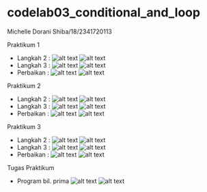 # codelab03_conditional_and_loop

Michelle Dorani Shiba/18/2341720113

Praktikum 1
- Langkah 2 :
  ![alt text](img/Code_Prak1_Lngkh2.jpg?raw=true)
  ![alt text](?raw=true)
- Langkah 3 :
  ![alt text](img/Code_Prak1_Lngkh3.jpg?raw=true)
  ![alt text](?raw=true)
- Perbaikan :
  ![alt text](img/Code_Prak1_Perbaikan.jpg?raw=true)
  ![alt text](img/Prak1_Perbaikan.jpg?raw=true)

Praktikum 2
- Langkah 2 :
  ![alt text](img/Code_Prak2_Lngkh2.jpg?raw=true)
  ![alt text](img/Prak1_Lngkh2.jpg?raw=true)
- Langkah 3 :
  ![alt text](img/Code_Prak2_Lngkh3.jpg?raw=true)
  ![alt text](img/Prak1_Lngkh3.jpg?raw=true)
- Perbaikan :
  ![alt text](img/Code_Prak2_Perbaikan.jpg?raw=true)
  ![alt text](img/Prak2_Perbaikan.jpg?raw=true)

Praktikum 3
- Langkah 2 :
  ![alt text](img/Code_Prak3_Lngkh2.jpg?raw=true)
  ![alt text](img/Prak2_Lngkh2.jpg?raw=true)
- Langkah 3 :
  ![alt text](img/Code_Prak3_Lngkh3.jpg?raw=true)
  ![alt text](img/Prak2_Lngkh3.jpg?raw=true)
- Perbaikan :
  ![alt text](img/Code_Prak3_Perbaikan.jpg?raw=true)
  ![alt text](img/Prak3_Perbaikan.jpg?raw=true)

Tugas Praktikum
- Program bil. prima
  ![alt text](?raw=true)
  ![alt text](?raw=true)
